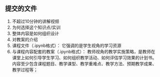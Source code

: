 ## 提交的文件
1. 不超过10分钟的讲解视频
  1. 为何选择这个知识点/实训
  2. 整体内容是如何组织设计
  3. 对教案的介绍
3. 课程文件（.ipynb格式）： 它强调的是学生视角的学习资源
4. 与课程内容配套的教案（.ipynb格式）： 教师视角的教学实施策略，是教师在课堂上如何引导学生学习、如何组织教学活动、如何评估学习效果的计划书。内容至少包含课程题目、教学课型、教学重难点、教学方法、预期教学成果、教学过程等；
